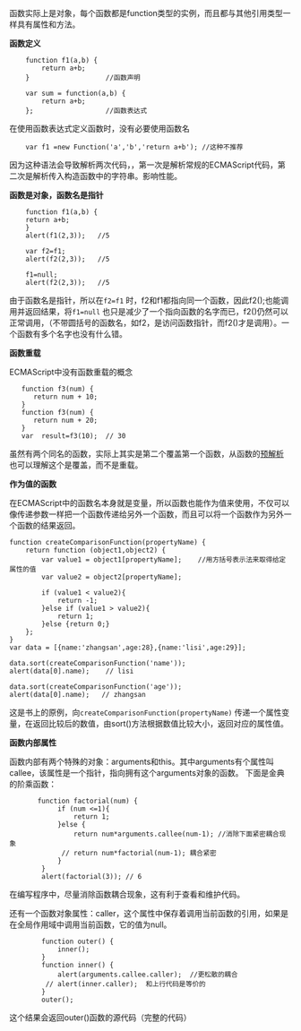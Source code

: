 函数实际上是对象，每个函数都是function类型的实例，而且都与其他引用类型一样具有属性和方法。

**函数定义**

```
    function f1(a,b) {
        return a+b;
    }                   //函数声明
```

```
    var sum = function(a,b) {
        return a+b;
    };                  //函数表达式
```
在使用函数表达式定义函数时，没有必要使用函数名

```
    var f1 =new Function('a','b','return a+b'); //这种不推荐
```
因为这种语法会导致解析两次代码，，第一次是解析常规的ECMAScript代码，第二次是解析传入构造函数中的字符串。影响性能。

**函数是对象，函数名是指针**

```
    function f1(a,b) {
    return a+b;
    }
    alert(f1(2,3));   //5

    var f2=f1;
    alert(f2(2,3));   //5

    f1=null;
    alert(f2(2,3));   //5
```
由于函数名是指针，所以在`f2=f1` 时，f2和f1都指向同一个函数，因此f2();也能调用并返回结果，将`f1=null` 也只是减少了一个指向函数的名字而已，f2()仍然可以正常调用，（不带圆括号的函数名，如f2，是访问函数指针，而f2()才是调用）。一个函数有多个名字也没有什么错。

**函数重载**

ECMAScript中没有函数重载的概念

```
   function f3(num) {
      return num + 10;
   }
   function f3(num) {
      return num + 20;
   }
   var  result=f3(10);  // 30
```
虽然有两个同名的函数，实际上其实是第二个覆盖第一个函数，从函数的[预解析](http://blog.csdn.net/erdaidai/article/details/77460798") 也可以理解这个是覆盖，而不是重载。

**作为值的函数**

在ECMAScript中的函数名本身就是变量，所以函数也能作为值来使用，不仅可以像传递参数一样把一个函数传递给另外一个函数，而且可以将一个函数作为另外一个函数的结果返回。

```
function createComparisonFunction(propertyName) {
    return function (object1,object2) {
        var value1 = object1[propertyName];    //用方括号表示法来取得给定属性的值
        var value2 = object2[propertyName];

        if (value1 < value2){
            return -1;
        }else if (value1 > value2){
            return 1;
        }else {return 0;}
    };
}
var data = [{name:'zhangsan',age:28},{name:'lisi',age:29}];

data.sort(createComparisonFunction('name'));
alert(data[0].name);    // lisi

data.sort(createComparisonFunction('age'));
alert(data[0].name);   // zhangsan
```
这是书上的原例，向`createComparisonFunction(propertyName)` 传递一个属性变量，在返回比较后的数值，由sort()方法根据数值比较大小，返回对应的属性值。

**函数内部属性**

函数内部有两个特殊的对象：arguments和this。其中arguments有个属性叫callee，该属性是一个指针，指向拥有这个arguments对象的函数。
下面是金典的阶乘函数：

```
       function factorial(num) {
            if (num <=1){
                return 1;
            }else {
                return num*arguments.callee(num-1); //消除下面紧密耦合现象
             // return num*factorial(num-1); 耦合紧密
            }
        }
        alert(factorial(3)); // 6
```
在编写程序中，尽量消除函数耦合现象，这有利于查看和维护代码。

还有一个函数对象属性：caller，这个属性中保存着调用当前函数的引用，如果是在全局作用域中调用当前函数，它的值为null。

```
        function outer() {
            inner();
        }
        function inner() {
            alert(arguments.callee.caller);  //更松散的耦合
         // alert(inner.caller);  和上行代码是等价的
        }
        outer();
```
这个结果会返回outer()函数的源代码（完整的代码）
